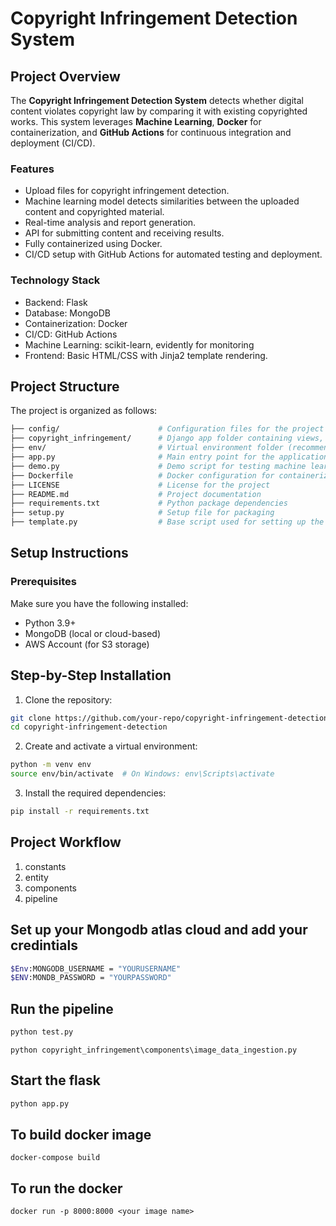 # Copyright Infringement Detection System

## Project Overview

The **Copyright Infringement Detection System** detects whether digital content violates copyright law by comparing it with existing copyrighted works. This system leverages **Machine Learning**, **Docker** for containerization, and **GitHub Actions** for continuous integration and deployment (CI/CD).



### Features
- Upload files for copyright infringement detection.
- Machine learning model detects similarities between the uploaded content and copyrighted material.
- Real-time analysis and report generation.
- API for submitting content and receiving results.
- Fully containerized using Docker.
- CI/CD setup with GitHub Actions for automated testing and deployment.
### Technology Stack
- Backend: Flask 
- Database: MongoDB
- Containerization: Docker
- CI/CD: GitHub Actions
- Machine Learning: scikit-learn, evidently for monitoring
- Frontend: Basic HTML/CSS with Jinja2 template rendering.

## Project Structure

The project is organized as follows:

 
``` bash
├── config/                      # Configuration files for the project
├── copyright_infringement/      # Django app folder containing views, models, and URLs
├── env/                         # Virtual environment folder (recommend placing outside project directory)
├── app.py                       # Main entry point for the application
├── demo.py                      # Demo script for testing machine learning models
├── Dockerfile                   # Docker configuration for containerizing the application
├── LICENSE                      # License for the project
├── README.md                    # Project documentation
├── requirements.txt             # Python package dependencies
├── setup.py                     # Setup file for packaging
├── template.py                  # Base script used for setting up the project
```

## Setup Instructions

### Prerequisites

Make sure you have the following installed:

- Python 3.9+
- MongoDB (local or cloud-based)
- AWS Account (for S3 storage)


## Step-by-Step Installation

1. Clone the repository:
``` bash 
git clone https://github.com/your-repo/copyright-infringement-detection.git
cd copyright-infringement-detection
```
2. Create and activate a virtual environment:
``` bash 
python -m venv env
source env/bin/activate  # On Windows: env\Scripts\activate
```
3. Install the required dependencies:
``` bash
pip install -r requirements.txt
```
## Project Workflow
1. constants
2. entity
3. components
4. pipeline
## Set up your Mongodb atlas cloud and add your credintials
``` bash
$Env:MONGODB_USERNAME = "YOURUSERNAME"
$ENV:MONDB_PASSWORD = "YOURPASSWORD"
```
## Run the pipeline
``` bash
python test.py
```
```
python copyright_infringement\components\image_data_ingestion.py
```
## Start the flask 
```bash 
python app.py
```
## To build docker image 
```
docker-compose build
```
## To run the docker 
```
docker run -p 8000:8000 <your image name>
```



